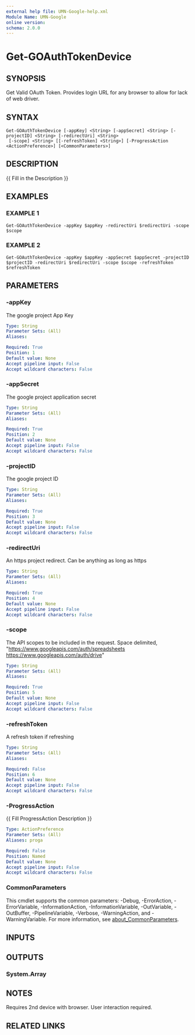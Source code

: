 ```yaml
---
external help file: UMN-Google-help.xml
Module Name: UMN-Google
online version:
schema: 2.0.0
---
```


# Get-GOAuthTokenDevice

## SYNOPSIS
Get Valid OAuth Token.
Provides login URL for any browser to allow for lack of web driver.

## SYNTAX

```
Get-GOAuthTokenDevice [-appKey] <String> [-appSecret] <String> [-projectID] <String> [-redirectUri] <String>
 [-scope] <String> [[-refreshToken] <String>] [-ProgressAction <ActionPreference>] [<CommonParameters>]
```

## DESCRIPTION
{{ Fill in the Description }}

## EXAMPLES

### EXAMPLE 1
```
Get-GOAuthTokenDevice -appKey $appKey -redirectUri $redirectUri -scope $scope
```

### EXAMPLE 2
```
Get-GOAuthTokenDevice -appKey $appKey -appSecret $appSecret -projectID $projectID -redirectUri $redirectUri -scope $scope -refreshToken $refreshToken
```

## PARAMETERS

### -appKey
The google project App Key

```yaml
Type: String
Parameter Sets: (All)
Aliases:

Required: True
Position: 1
Default value: None
Accept pipeline input: False
Accept wildcard characters: False
```

### -appSecret
The google project application secret

```yaml
Type: String
Parameter Sets: (All)
Aliases:

Required: True
Position: 2
Default value: None
Accept pipeline input: False
Accept wildcard characters: False
```

### -projectID
The google project ID

```yaml
Type: String
Parameter Sets: (All)
Aliases:

Required: True
Position: 3
Default value: None
Accept pipeline input: False
Accept wildcard characters: False
```

### -redirectUri
An https project redirect.
Can be anything as long as https

```yaml
Type: String
Parameter Sets: (All)
Aliases:

Required: True
Position: 4
Default value: None
Accept pipeline input: False
Accept wildcard characters: False
```

### -scope
The API scopes to be included in the request.
Space delimited, "https://www.googleapis.com/auth/spreadsheets https://www.googleapis.com/auth/drive"

```yaml
Type: String
Parameter Sets: (All)
Aliases:

Required: True
Position: 5
Default value: None
Accept pipeline input: False
Accept wildcard characters: False
```

### -refreshToken
A refresh token if refreshing

```yaml
Type: String
Parameter Sets: (All)
Aliases:

Required: False
Position: 6
Default value: None
Accept pipeline input: False
Accept wildcard characters: False
```

### -ProgressAction
{{ Fill ProgressAction Description }}

```yaml
Type: ActionPreference
Parameter Sets: (All)
Aliases: proga

Required: False
Position: Named
Default value: None
Accept pipeline input: False
Accept wildcard characters: False
```

### CommonParameters
This cmdlet supports the common parameters: -Debug, -ErrorAction, -ErrorVariable, -InformationAction, -InformationVariable, -OutVariable, -OutBuffer, -PipelineVariable, -Verbose, -WarningAction, and -WarningVariable. For more information, see [about_CommonParameters](http://go.microsoft.com/fwlink/?LinkID=113216).

## INPUTS

## OUTPUTS

### System.Array
## NOTES
Requires 2nd device with browser.
User interaction required.

## RELATED LINKS
